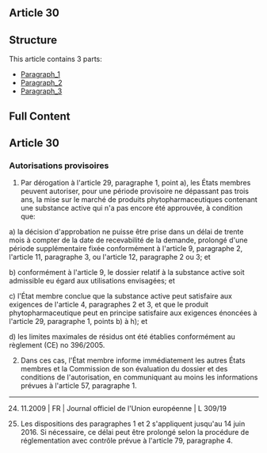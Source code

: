 ## Article 30

## Structure

This article contains 3 parts:

- [Paragraph_1](./Paragraph_1.md)
- [Paragraph_2](./Paragraph_2.md)
- [Paragraph_3](./Paragraph_3.md)

## Full Content

## Article 30

### Autorisations provisoires

1. Par dérogation à l'article 29, paragraphe 1, point a), les États membres peuvent autoriser, pour une période provisoire ne dépassant pas trois ans, la mise sur le marché de produits phytopharmaceutiques contenant une substance active qui n'a pas encore été approuvée, à condition que:

a) la décision d'approbation ne puisse être prise dans un délai de trente mois à compter de la date de recevabilité de la demande, prolongé d'une période supplémentaire fixée conformément à l'article 9, paragraphe 2, l'article 11, paragraphe 3, ou l'article 12, paragraphe 2 ou 3; et

b) conformément à l'article 9, le dossier relatif à la substance active soit admissible eu égard aux utilisations envisagées; et

c) l'État membre conclue que la substance active peut satisfaire aux exigences de l'article 4, paragraphes 2 et 3, et que le produit phytopharmaceutique peut en principe satisfaire aux exigences énoncées à l'article 29, paragraphe 1, points b) à h); et

d) les limites maximales de résidus ont été établies conformément au règlement (CE) no 396/2005.

2. Dans ces cas, l'État membre informe immédiatement les autres États membres et la Commission de son évaluation du dossier et des conditions de l'autorisation, en communiquant au moins les informations prévues à l'article 57, paragraphe 1.
---


24. 11.2009 | FR | Journal officiel de l'Union européenne | L 309/19

3. Les dispositions des paragraphes 1 et 2 s'appliquent jusqu'au 14 juin 2016. Si nécessaire, ce délai peut être prolongé selon la procédure de réglementation avec contrôle prévue à l'article 79, paragraphe 4.
